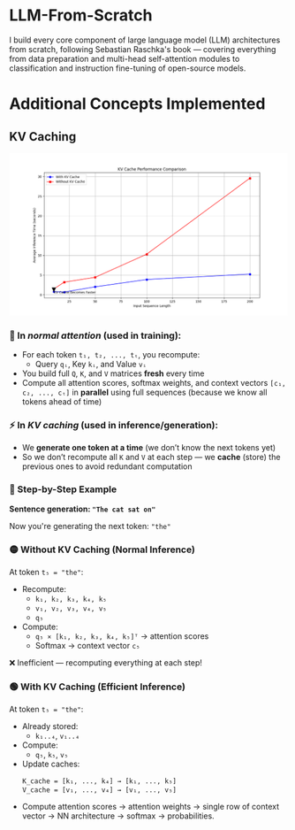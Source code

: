 # LLM-From-Scratch
I build every core component of large language model (LLM) architectures from scratch, following Sebastian Raschka's book — covering everything from data preparation and multi-head self-attention modules to classification and instruction fine-tuning of open-source models.

# Additional Concepts Implemented

## KV Caching

![KV Speed Comparison Diagram](Pretraining-with-KV-Caching/kv_cache_performance_comparison.png)

### 🔁 In *normal attention* (used in **training**):
- For each token `t₁, t₂, ..., tₜ`, you recompute:
  - Query `qᵢ`, Key `kᵢ`, and Value `vᵢ`
- You build full `Q`, `K`, and `V` matrices **fresh** every time
- Compute all attention scores, softmax weights, and context vectors `[c₁, c₂, ..., cₜ]` in **parallel** using full sequences (because we know all tokens ahead of time)

### ⚡ In *KV caching* (used in **inference/generation**):
- We **generate one token at a time** (we don’t know the next tokens yet)
- So we don’t recompute all `K` and `V` at each step — we **cache** (store) the previous ones to avoid redundant computation

### 🧱 Step-by-Step Example

**Sentence generation: `"The cat sat on"`**

Now you're generating the next token: `"the"`

### 🟡 Without KV Caching (Normal Inference)
At token `t₅ = "the"`:
- Recompute:
  - `k₁, k₂, k₃, k₄, k₅`
  - `v₁, v₂, v₃, v₄, v₅`
  - `q₅`
- Compute:
  - `q₅ × [k₁, k₂, k₃, k₄, k₅]ᵀ` → attention scores
  - Softmax → context vector `c₅`

❌ Inefficient — recomputing everything at each step!

### 🟢 With KV Caching (Efficient Inference)

At token `t₅ = "the"`:
- Already stored:
  - `k₁..₄`, `v₁..₄`
- Compute:
  - `q₅`, `k₅`, `v₅`
- Update caches:
  ```text
  K_cache = [k₁, ..., k₄] → [k₁, ..., k₅]
  V_cache = [v₁, ..., v₄] → [v₁, ..., v₅]
- Compute attention scores -> attention weights -> single row of context vector -> NN architecture -> softmax -> probabilities.
